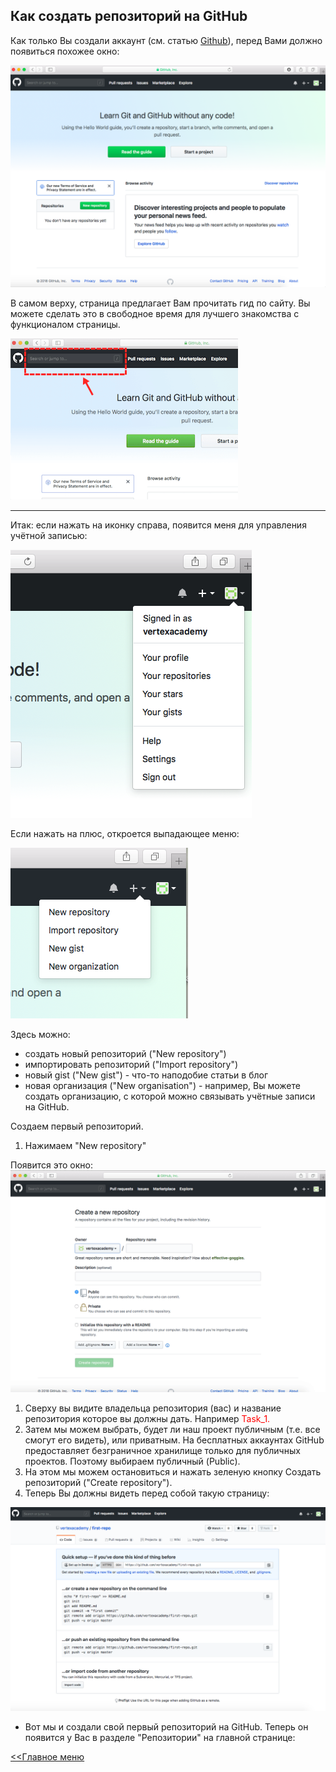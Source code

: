 ## Как создать репозиторий на GitHub

Как только Вы создали аккаунт (см. статью [Github](./github.md)), перед Вами должно появиться похожее окно:

![1.png](./assets/1.png)

В самом верху, страница предлагает Вам прочитать гид по сайту. Вы можете сделать это в свободное время для лучшего знакомства с функционалом страницы.

![2.png](./assets/2.png)
___

Итак: если нажать на иконку справа, появится меня для управления учётной записью:

![5.png](./assets/5.png)

Если нажать на плюс, откроется выпадающее меню:

![6.png](./assets/6.png)

Здесь можно:

+ создать новый репозиторий ("New repository")
+ импортировать репозиторий ("Import repository")
+ новый gist ("New gist") - что-то наподобие статьи в блог
+ новая организация ("New organisation") - например, Вы можете создать организацию, с которой можно связывать учётные записи на GitHub.
  
Создаем первый репозиторий.

1. Нажимаем "New repository"

Появится это окно:
![9.webp](./assets/9.webp)

1. Сверху вы видите владельца репозитория (вас) и название репозитория которое вы должны дать. Например <span style="color:red">Task_1.</span>
2. Затем мы можем выбрать, будет ли наш проект публичным (т.е. все смогут его видеть), или приватным. На бесплатных аккаунтах GitHub предоставляет безграничное хранилище только для публичных проектов. Поэтому выбираем публичный (Public).
3. На этом мы можем остановиться и нажать зеленую кнопку Создать репозиторий ("Create repository").
4. Теперь Вы должны видеть перед собой такую страницу:

![10.png](./assets/10.png)

+ Вот мы и создали свой первый репозиторий на GitHub. Теперь он появится у Вас в разделе "Репозитории" на главной странице:

[<<Главное меню](./readme.md)
